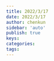```yaml
---
title: 2022/3/17
date: 2022/3/17
author: chenkun
sidebar: 'auto'
publish: true
keys:
categories:
tags:
---
```


<!--more-->
